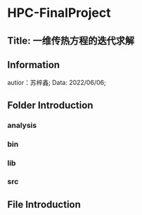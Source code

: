 # HPC-FinalProject
## Title: 一维传热方程的迭代求解
## Information
autior：苏梓鑫;
Data:   2022/06/06;
## Folder Introduction
### analysis
### bin
### lib
### src
## File Introduction

## 